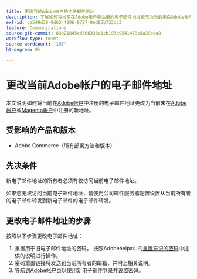 ```yaml
---
title: 更改当前Adobe帐户的电子邮件地址
description: 了解如何将当前在Adobe帐户中注册的电子邮件地址更改为当前未在Adobe帐户或Magento帐户中注册的新地址。
exl-id: ca549d38-0d62-4206-9727-0ed85b733dc3
feature: Communications
source-git-commit: 83b21845cd306336e1cb193a9541478c8a38eea8
workflow-type: tm+mt
source-wordcount: '197'
ht-degree: 0%

---
```


# 更改当前Adobe帐户的电子邮件地址

本文说明如何将当前在[Adobe帐户](https://account.adobe.com/)中注册的电子邮件地址更改为当前未在[Adobe帐户](https://account.adobe.com/)或[Magento帐户](https://account.magento.com/)中注册的新地址。

## 受影响的产品和版本

* Adobe Commerce（所有部署方法和版本）

## 先决条件

新电子邮件地址的所有者必须有权访问当前电子邮件地址。

如果您无权访问当前电子邮件地址，请使用公司邮件服务器配置设置从当前所有者的电子邮件转发到新电子邮件的电子邮件转发。

## 更改电子邮件地址的步骤

按照以下步骤更改电子邮件地址：

1. 重置用于旧电子邮件地址的密码。 按照Adobehelpx中的[重置忘记的密码](https://helpx.adobe.com/manage-account/using/change-or-reset-password.html)中提供的说明进行操作。
1. 密码重置链接将发送到当前所有者的邮箱，并附上相关说明。
1. 导航到[Adobe帐户页](https://account.adobe.com)以使用新电子邮件登录并设置密码。

